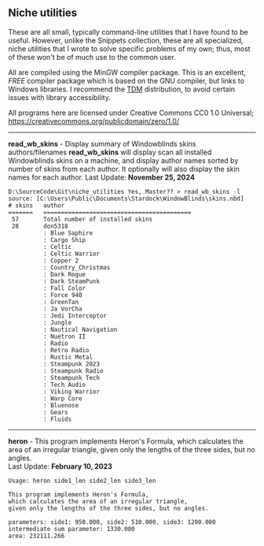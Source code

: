 ## Niche utilities

These are all small, typically command-line utilities that I have found
to be useful.  However, unlike the Snippets collection, these are all specialized,
niche utilities that I wrote to solve specific problems of my own; thus, most of these
won't be of much use to the common user.

All are compiled using the MinGW compiler package. This is an excellent,
*FREE* compiler package which is based on the GNU compiler, but links to Windows
libraries. I recommend the [TDM](http://tdm-gcc.tdragon.net/) distribution, 
to avoid certain issues with library accessibility. 

All programs here are licensed under Creative Commons CC0 1.0 Universal;  
https://creativecommons.org/publicdomain/zero/1.0/

*** 

__read_wb_skins__ - Display summary of Windowblinds skins authors/filenames
__read_wb_skins__ will display scan all installed Windowblinds skins on a machine,
and display author names sorted by number of skins from each author.
It optionally will also display the skin names for each author.
Last Update: __November 25, 2024__

``` 
D:\SourceCode\Git\niche_utilities Yes, Master?? > read_wb_skins -l
source: [C:\Users\Public\Documents\Stardock\WindowBlinds\skins.nbd]
# skins   author
=======   ==========================================
 57       Total number of installed skins
 28       don5318
          : Blue Saphire
          : Cargo Ship
          : Celtic
          : Celtic Warrior
          : Copper 2
          : Country_Christmas
          : Dark Rogue
          : Dark SteamPunk
          : Fall Color
          : Force 940
          : GreenTan
          : Ja VorCha
          : Jedi Interceptor
          : Jungle
          : Nautical Navigation
          : Nuetron II
          : Radio
          : Retro Radio
          : Rustic Metal
          : Steampunk 2023
          : Steampunk Radio
          : Steampunk Tech
          : Tech Audio
          : Viking Warrior
          : Warp Core
          : Bluenose
          : Gears
          : Fluids
```  
*** 

__heron__ - This program implements Heron's Formula,
which calculates the area of an irregular triangle,
given only the lengths of the three sides, but no angles.  
Last Update: __February 10, 2023__

``` 
Usage: heron side1_len side2_len side3_len

This program implements Heron's Formula,
which calculates the area of an irregular triangle,
given only the lengths of the three sides, but no angles.

parameters: side1: 950.000, side2: 510.000, side3: 1200.000
intermediate sum parameter: 1330.000
area: 232111.266
```   
